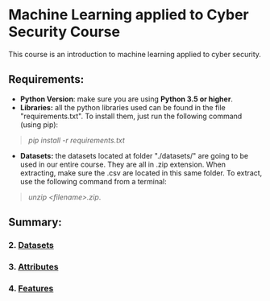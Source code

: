 # Machine Learning applied to Cyber Security Course

This course is an introduction to machine learning applied to cyber security.

## Requirements:

* **Python Version**: make sure you are using **Python 3.5 or higher**.
* **Libraries:** all the python libraries used can be found in the file "requirements.txt". To install them, just run the following command (using pip): 
> *pip install -r requirements.txt*
* **Datasets:** the datasets located at folder "./datasets/" are going to be used in our entire course. They are all in .zip extension. When extracting, make sure the .csv are located in this same folder. To extract, use the following command from a terminal: 
> *unzip \<filename\>.zip*.

## Summary: 

### **2. [Datasets](02_datasets.ipynb)**
### **3. [Attributes](03_attributes.ipynb)**
### **4. [Features](04_features.ipynb)**
